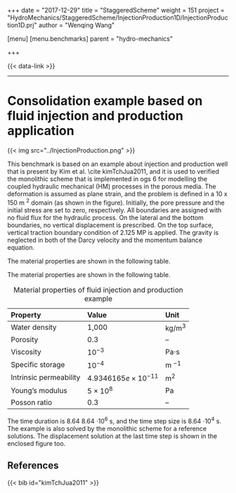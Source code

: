 +++
date = "2017-12-29"
title = "StaggeredScheme"
weight = 151
project = "HydroMechanics/StaggeredScheme/InjectionProduction1D/InjectionProduction1D.prj"
author = "Wenqing Wang"

[menu]
  [menu.benchmarks]
    parent = "hydro-mechanics"

+++

{{< data-link >}}

---
#     Consolidation example based on fluid injection and production    application

{{< img src="../InjectionProduction.png" >}}

This benchmark is based on an example about injection and
production well that is present by Kim et al. \cite kimTchJua2011, and it is used to verified the monolithic scheme
that is implemented in ogs 6 for modelling the coupled hydraulic
mechanical (HM) processes in the porous media. The deformation is
assumed as plane strain, and the problem is defined in a 10 x 150 m <span class="math inline"><em></em><sup>2</sup></span>
domain (as shown in the figure). Initially, the pore pressure and the
initial stress are set to zero, respectively. All boundaries are
assigned with no fluid flux for the hydraulic process. On the lateral
and the bottom boundaries, no vertical displacement is prescribed. On
the top surface, vertical traction boundary condition of 2.125 MP is
applied. The gravity is neglected in both of the Darcy velocity and the
momentum balance equation.

The material properties are shown in the following table.

<p>The material properties are shown in the following table.</p>
<table>
<caption>Material properties of fluid injection and production example</caption>
<thead>
<tr class="header">
<th align="left">Property</th>
<th align="left">Value</th>
<th align="left">Unit</th>
</tr>
</thead>
<tbody>
<tr class="odd">
<td align="left">Water density</td>
<td align="left">1,000</td>
<td align="left">kg/m<span class="math inline"><em></em><sup>3</sup></span></td>
</tr>
<tr class="even">
<td align="left">Porosity</td>
<td align="left">0.3</td>
<td align="left">–</td>
</tr>
<tr class="odd">
<td align="left">Viscosity</td>
<td align="left"><span class="math inline">10<sup>−3</sup></span></td>
<td align="left">Pa<span class="math inline">⋅</span>s</td>
</tr>
<tr class="even">
<td align="left">Specific storage</td>
<td align="left"><span class="math inline">10<sup>−4</sup></span></td>
<td align="left">m <span class="math inline"><em></em><sup>−1</sup></span></td>
</tr>
<tr class="odd">
<td align="left">Intrinsic permeability</td>
<td align="left"><span class="math inline">4.9346165<em>e</em> × 10<sup>−11</sup></span></td>
<td align="left">m<span class="math inline"><em></em><sup>2</sup></span></td>
</tr>
<tr class="even">
<td align="left">Young’s modulus</td>
<td align="left"><span class="math inline">5 × 10<sup>8</sup></span></td>
<td align="left">Pa</td>
</tr>
<tr class="odd">
<td align="left">Posson ratio</td>
<td align="left">0.3</td>
<td align="left">–</td>
</tr>
</tbody>
</table>

The time duration is 8.64 8.64 <span class="math inline">⋅10<sup>6</sup></span> s, and the time step size is
8.64 <span class="math inline">⋅10<sup>4</sup></span> s. The example is also solved by the monolithic
scheme for a reference solutions. The displacement solution at the last
time step is shown in the enclosed figure too.


## References

{{< bib id="kimTchJua2011" >}}
